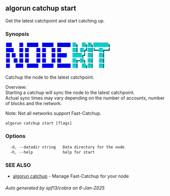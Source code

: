 ## algorun catchup start

Get the latest catchpoint and start catching up.

### Synopsis

                                                                                                 
<img alt="Terminal Render" src="/assets/nodekit.png" width="65%">                                          
                                                                                                 
                                                                                                 
Catchup the node to the latest catchpoint.                                                       
                                                                                                 
Overview:                                                                                        
Starting a catchup will sync the node to the latest catchpoint.                                  
Actual sync times may vary depending on the number of accounts, number of blocks and the network.
                                                                                                 
Note: Not all networks support Fast-Catchup.                                                     

```
algorun catchup start [flags]
```

### Options

```
  -d, --datadir string   Data directory for the node
  -h, --help             help for start
```

### SEE ALSO

* [algorun catchup](/man/algorun_catchup.md)	 - Manage Fast-Catchup for your node

###### Auto generated by spf13/cobra on 6-Jan-2025
